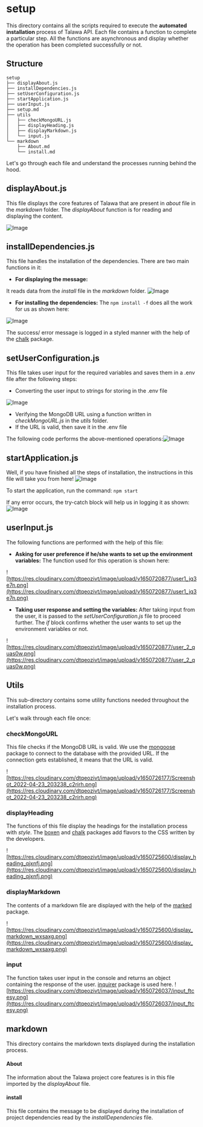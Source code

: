 # setup

This directory contains all the scripts required to execute the **automated installation** process of Talawa API. Each file contains a function to complete a particular step. All the functions are asynchronous and display whether the operation has been completed successfully or not.

## Structure

```
setup
├── displayAbout.js
├── installDependencies.js
├── setUserConfiguration.js
├── startApplication.js
├── userInput.js
├── setup.md
├── utils
│   ├── checkMongoURL.js
│   ├── displayHeading.js
│   ├── displayMarkdown.js
│   └── input.js
└── markdown
    ├── About.md
    └── install.md
```

Let's go through each file and understand the processes running behind the hood.

## displayAbout.js

This file displays the core features of Talawa that are present in _about_ file in the _markdown_ folder. The _displayAbout_ function is for reading and displaying the content.

![Image](https://res.cloudinary.com/dtqeozivt/image/upload/v1650680373/display_about_ik4vjs.png)

## installDependencies.js

This file handles the installation of the dependencies. There are two main functions in it:

- **For displaying the message:**

It reads data from the _install_ file in the _markdown_ folder.
![Image](https://res.cloudinary.com/dtqeozivt/image/upload/v1650720149/install1_fkrnmn.png)

- **For installing the dependencies:**
  The `npm install -f` does all the work for us as shown here:

![Image](https://res.cloudinary.com/dtqeozivt/image/upload/v1650720150/install2_h62qfe.png)

The success/ error message is logged in a styled manner with the help of the [chalk](https://www.npmjs.com/package/chalk) package.

## setUserConfiguration.js

This file takes user input for the required variables and saves them in a .env file after the following steps:

- Converting the user input to strings for storing in the .env file

![Image](https://res.cloudinary.com/dtqeozivt/image/upload/v1650720869/install3_e3okid.png)

- Verifying the MongoDB URL using a function written in _checkMongoURL.js_ in the _utils_ folder.
- If the URL is valid, then save it in the .env file

The following code performs the above-mentioned operations:![Image](https://res.cloudinary.com/dtqeozivt/image/upload/v1650722139/user_input_bstjpv.png)

## startApplication.js

Well, if you have finished all the steps of installation, the instructions in this file will take you from here!
![Image](https://res.cloudinary.com/dtqeozivt/image/upload/v1650720869/start_1_kgueq8.png)

To start the application, run the command: `npm start`

If any error occurs, the try-catch block will help us in logging it as shown:
![Image](https://res.cloudinary.com/dtqeozivt/image/upload/v1650720869/start_2_cllene.png)

## userInput.js

The following functions are performed with the help of this file:

- **Asking for user preference if he/she wants to set up the environment variables:**
  The function used for this operation is shown here:

![https://res.cloudinary.com/dtqeozivt/image/upload/v1650720877/user1_jq3e7n.png](https://res.cloudinary.com/dtqeozivt/image/upload/v1650720877/user1_jq3e7n.png)

- **Taking user response and setting the variables:**
  After taking input from the user, it is passed to the _setUserConfiguration.js_ file to proceed further. The _if_ block confirms whether the user wants to set up the environment variables or not.

![https://res.cloudinary.com/dtqeozivt/image/upload/v1650720877/user_2_quas0w.png](https://res.cloudinary.com/dtqeozivt/image/upload/v1650720877/user_2_quas0w.png)

## Utils

This sub-directory contains some utility functions needed throughout the installation process.

Let's walk through each file once:

### **checkMongoURL**

This file checks if the MongoDB URL is valid. We use the [mongoose](https://www.npmjs.com/package/mongoose) package to connect to the database with the provided URL. If the connection gets established, it means that the URL is valid.

![https://res.cloudinary.com/dtqeozivt/image/upload/v1650726177/Screenshot_2022-04-23_203238_c2rirh.png](https://res.cloudinary.com/dtqeozivt/image/upload/v1650726177/Screenshot_2022-04-23_203238_c2rirh.png)

### **displayHeading**

The functions of this file display the headings for the installation process with _style_. The [boxen](https://www.npmjs.com/package/boxen) and [chalk](https://www.npmjs.com/package/chalk) packages add flavors to the CSS written by the developers.

![https://res.cloudinary.com/dtqeozivt/image/upload/v1650725600/display_heading_qjxnfj.png](https://res.cloudinary.com/dtqeozivt/image/upload/v1650725600/display_heading_qjxnfj.png)

### **displayMarkdown**

The contents of a markdown file are displayed with the help of the [marked](https://www.npmjs.com/package/marked) package.

![https://res.cloudinary.com/dtqeozivt/image/upload/v1650725600/display_markdown_wxsaxg.png](https://res.cloudinary.com/dtqeozivt/image/upload/v1650725600/display_markdown_wxsaxg.png)

### **input**

The function takes user input in the console and returns an object containing the response of the user. [inquirer](https://www.npmjs.com/package/inquirer) package is used here.
![https://res.cloudinary.com/dtqeozivt/image/upload/v1650726037/input_ftcesy.png](https://res.cloudinary.com/dtqeozivt/image/upload/v1650726037/input_ftcesy.png)

## markdown

This directory contains the markdown texts displayed during the installation process.

#### About

The information about the Talawa project core features is in this file imported by the _displayAbout_ file.

#### install

This file contains the message to be displayed during the installation of project dependencies read by the _installDependencies_ file.
